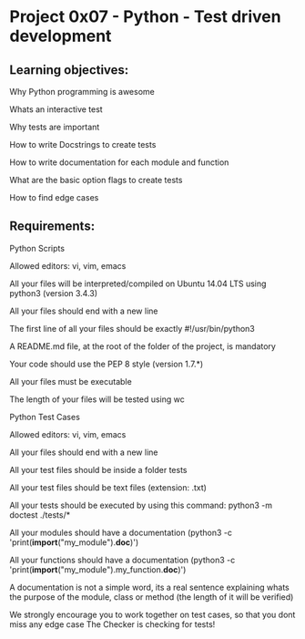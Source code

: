 # Project 0x07 - Python - Test driven development

## Learning objectives:

Why Python programming is awesome

Whats an interactive test

Why tests are important

How to write Docstrings to create tests

How to write documentation for each module and function

What are the basic option flags to create tests

How to find edge cases

## Requirements:

Python Scripts

Allowed editors: vi, vim, emacs

All your files will be interpreted/compiled on Ubuntu 14.04 LTS using python3 (version 3.4.3)

All your files should end with a new line

The first line of all your files should be exactly #!/usr/bin/python3

A README.md file, at the root of the folder of the project, is mandatory

Your code should use the PEP 8 style (version 1.7.*)

All your files must be executable

The length of your files will be tested using wc


Python Test Cases

Allowed editors: vi, vim, emacs

All your files should end with a new line

All your test files should be inside a folder tests

All your test files should be text files (extension: .txt)

All your tests should be executed by using this command: python3 -m doctest ./tests/*

All your modules should have a documentation (python3 -c 'print(__import__("my_module").__doc__)')

All your functions should have a documentation (python3 -c 'print(__import__("my_module").my_function.__doc__)')

A documentation is not a simple word, its a real sentence explaining whats the purpose of the module, class or method (the length of it will be verified)

We strongly encourage you to work together on test cases, so that you dont miss any edge case  The Checker is checking for tests!